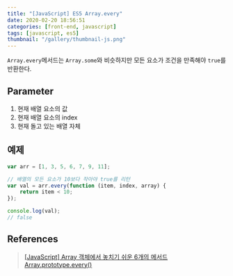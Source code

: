 ```yaml
---
title: "[JavaScript] ES5 Array.every"
date: 2020-02-20 18:56:51
categories: [front-end, javascript]
tags: [javascript, es5]
thumbnail: "/gallery/thumbnail-js.png"
---
```


`Array.every`메서드는 `Array.some`와 비슷하지만 모든 요소가 조건을 만족해야 `true`를 반환한다.

<!-- more -->

## Parameter

1. 현재 배열 요소의 값
2. 현재 배열 요소의 index
3. 현재 돌고 있는 배열 자체

## 예제

```javascript
var arr = [1, 3, 5, 6, 7, 9, 11];

// 배열의 모든 요소가 10보다 작아야 true를 리턴
var val = arr.every(function (item, index, array) {
    return item < 10;
});

console.log(val);
// false
```

## References
> [[JavaScript] Array 객체에서 놓치기 쉬운 6개의 메서드](https://programmingsummaries.tistory.com/357)  
> [Array.prototype.every()](https://developer.mozilla.org/ko/docs/Web/JavaScript/Reference/Global_Objects/Array/every)
